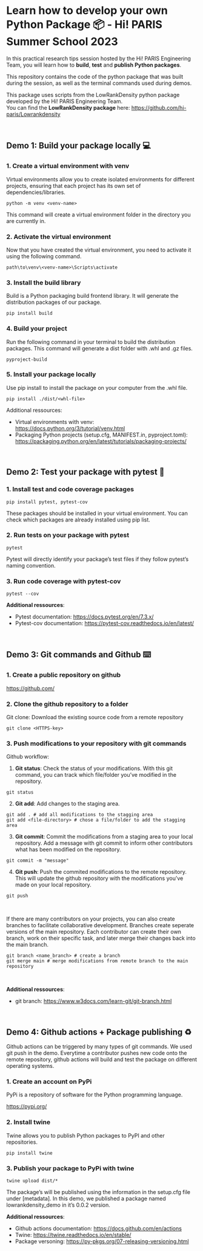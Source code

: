 # Learn how to develop your own Python Package 📦 - Hi! PARIS Summer School 2023

In this practical research tips session hosted by the Hi! PARIS Engineering Team, you will learn how
to **build**, **test** and **publish Python packages**.

This repository contains the code of the python package that was built during the session, as well as the terminal commands used during demos. <br>

This package uses scripts from the LowRankDensity python package developed by the Hi! PARIS Engineering Team. <br>
You can find the **LowRankDensity package** here: https://github.com/hi-paris/Lowrankdensity

<br>

## Demo 1: Build your package locally 💻
### 1. Create a virtual environment with venv
Virtual environments allow you to create isolated environments for different projects, ensuring that each
project has its own set of dependencies/libraries.

```
python -m venv <venv-name>
```

This command will create a virtual environment folder in the directory you are currently in.

### 2. Activate the virtual environment
Now that you have created the virtual environment, you need to activate it using the following command.
```
path\to\venv\<venv-name>\Scripts\activate
```

### 3. Install the build library
Build is a Python packaging build frontend library. It will generate the distribution packages of our
package.
```
pip install build
```

### 4. Build your project
Run the following command in your terminal to build the distribution packages. This command will
generate a dist folder with .whl and .gz files.
```
pyproject-build
```

### 5. Install your package locally
Use pip install to install the package on your computer from the .whl file.
```
pip install ./dist/<whl-file>
```

Additional ressources:
- Virtual environments with venv: https://docs.python.org/3/tutorial/venv.html
- Packaging Python projects (setup.cfg, MANIFEST.in, pyproject.toml): https://packaging.python.org/en/latest/tutorials/packaging-projects/

<br>

## Demo 2: Test your package with pytest 🧪

### 1. Install test and code coverage packages

```
pip install pytest, pytest-cov
```
These packages should be installed in your virtual environment. You can check which packages are
already installed using pip list.


### 2. Run tests on your package with pytest
```
pytest
```
Pytest will directly identify your package’s test files if they follow pytest’s naming convention.


### 3. Run code coverage with pytest-cov
```
pytest --cov
```

**Additional ressources**:
- Pytest documentation: https://docs.pytest.org/en/7.3.x/
- Pytest-cov documentation: https://pytest-cov.readthedocs.io/en/latest/

<br>

## Demo 3: Git commands and Github ⌨️
### 1. Create a public repository on github
https://github.com/


### 2. Clone the github repository to a folder
Git clone: Download the existing source code from a remote repository
```
git clone <HTTPS-key>
```

### 3. Push modifications to your repository with git commands
Github workflow:

1. **Git status**: Check the status of your modifications. With this git command, you can track which
file/folder you’ve modified in the repository.
```
git status
```

2. **Git add**: Add changes to the staging area.
```
git add . # add all modifications to the stagging area
git add <file-directory> # chose a file/folder to add the stagging area
```

3. **Git commit**: Commit the modifications from a staging area to your local repository. Add a message
with git commit to inform other contributors what has been modified on the repository.
```
git commit -m "message"
```

4. **Git push**: Push the commited modifications to the remote repository. This will update the github
repository with the modifications you’ve made on your local repository.
```
git push
```
<br>

If there are many contributors on your projects, you can also create branches to facilitate collaborative
development.
Branches create seperate versions of the main repository. Each contributor can create their own branch,
work on their specific task, and later merge their changes back into the main branch.

```
git branch <name_branch> # create a branch
git merge main # merge modifications from remote branch to the main repository
```

<br>

**Additional ressources**:
- git branch: https://www.w3docs.com/learn-git/git-branch.html

<br>

## Demo 4: Github actions + Package publishing ♻️
Github actions can be triggered by many types of git commands. We used git push in the demo.
Everytime a contributor pushes new code onto the remote repository, github actions will build and test the
package on different operating systems.

### 1. Create an account on PyPi
PyPi is a repository of software for the Python programming language.

https://pypi.org/

### 2. Install twine
Twine allows you to publish Python packages to PyPI and other repositories.
```
pip install twine
```

### 3. Publish your package to PyPi with twine
```
twine upload dist/*
```
The package’s will be published using the information in the setup.cfg file under [metadata].
In this demo, we published a package named lowrankdensity_demo in it’s 0.0.2 version.

**Additional ressources**:
- Github actions documentation: https://docs.github.com/en/actions
- Twine: https://twine.readthedocs.io/en/stable/
- Package versoning: https://py-pkgs.org/07-releasing-versioning.html

